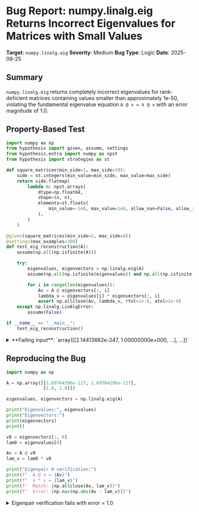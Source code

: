 # Bug Report: numpy.linalg.eig Returns Incorrect Eigenvalues for Matrices with Small Values

**Target**: `numpy.linalg.eig`
**Severity**: Medium
**Bug Type**: Logic
**Date**: 2025-09-25

## Summary

`numpy.linalg.eig` returns completely incorrect eigenvalues for rank-deficient matrices containing values smaller than approximately 1e-50, violating the fundamental eigenvalue equation `A @ v = λ @ v` with an error magnitude of 1.0.

## Property-Based Test

```python
import numpy as np
from hypothesis import given, assume, settings
from hypothesis.extra import numpy as npst
from hypothesis import strategies as st

def square_matrices(min_side=1, max_side=10):
    side = st.integers(min_value=min_side, max_value=max_side)
    return side.flatmap(
        lambda n: npst.arrays(
            dtype=np.float64,
            shape=(n, n),
            elements=st.floats(
                min_value=-1e6, max_value=1e6, allow_nan=False, allow_infinity=False
            ),
        )
    )

@given(square_matrices(min_side=2, max_side=8))
@settings(max_examples=300)
def test_eig_reconstruction(A):
    assume(np.all(np.isfinite(A)))

    try:
        eigenvalues, eigenvectors = np.linalg.eig(A)
        assume(np.all(np.isfinite(eigenvalues)) and np.all(np.isfinite(eigenvectors)))

        for i in range(len(eigenvalues)):
            Av = A @ eigenvectors[:, i]
            lambda_v = eigenvalues[i] * eigenvectors[:, i]
            assert np.allclose(Av, lambda_v, rtol=1e-6, atol=1e-9)
    except np.linalg.LinAlgError:
        assume(False)

if __name__ == "__main__":
    test_eig_reconstruction()
```

<details>

<summary>
**Failing input**: `array([[2.14413662e-247, 1.00000000e+000, ...], ...])`
</summary>
```
Traceback (most recent call last):
  File "/home/npc/pbt/agentic-pbt/worker_/38/hypo.py", line 35, in <module>
    test_eig_reconstruction()
    ~~~~~~~~~~~~~~~~~~~~~~~^^
  File "/home/npc/pbt/agentic-pbt/worker_/38/hypo.py", line 19, in test_eig_reconstruction
    @settings(max_examples=300)
                   ^^^
  File "/home/npc/miniconda/lib/python3.13/site-packages/hypothesis/core.py", line 2124, in wrapped_test
    raise the_error_hypothesis_found
  File "/home/npc/pbt/agentic-pbt/worker_/38/hypo.py", line 30, in test_eig_reconstruction
    assert np.allclose(Av, lambda_v, rtol=1e-6, atol=1e-9)
           ~~~~~~~~~~~^^^^^^^^^^^^^^^^^^^^^^^^^^^^^^^^^^^^
AssertionError
Falsifying example: test_eig_reconstruction(
    A=array([[2.14413662e-247, 1.00000000e+000, 2.14413662e-247,
            2.14413662e-247, 2.14413662e-247, 2.14413662e-247],
           [2.14413662e-247, 2.14413662e-247, 2.14413662e-247,
            2.14413662e-247, 2.14413662e-247, 2.14413662e-247],
           [2.14413662e-247, 2.14413662e-247, 2.14413662e-247,
            2.14413662e-247, 2.14413662e-247, 2.14413662e-247],
           [2.14413662e-247, 2.14413662e-247, 2.14413662e-247,
            1.00000000e+000, 2.14413662e-247, 2.14413662e-247],
           [2.14413662e-247, 2.14413662e-247, 2.14413662e-247,
            2.14413662e-247, 2.14413662e-247, 2.14413662e-247],
           [2.14413662e-247, 2.14413662e-247, 2.14413662e-247,
            2.14413662e-247, 2.14413662e-247, 2.14413662e-247]]),
)
Explanation:
    These lines were always and only run by failing examples:
        /home/npc/pbt/agentic-pbt/worker_/38/hypo.py:31
```
</details>

## Reproducing the Bug

```python
import numpy as np

A = np.array([[1.69764296e-127, 1.69764296e-127],
              [1.0, 1.0]])

eigenvalues, eigenvectors = np.linalg.eig(A)

print("Eigenvalues:", eigenvalues)
print("Eigenvectors:")
print(eigenvectors)
print()

v0 = eigenvectors[:, 0]
lam0 = eigenvalues[0]

Av = A @ v0
lam_v = lam0 * v0

print("Eigenpair 0 verification:")
print(f"  A @ v = {Av}")
print(f"  λ * v = {lam_v}")
print(f"  Match: {np.allclose(Av, lam_v)}")
print(f"  Error: {np.max(np.abs(Av - lam_v))}")
```

<details>

<summary>
Eigenpair verification fails with error = 1.0
</summary>
```
Eigenvalues: [1.69764296e-127 1.00000000e+000]
Eigenvectors:
[[1.00000000e+000 1.69764296e-127]
 [0.00000000e+000 1.00000000e+000]]

Eigenpair 0 verification:
  A @ v = [1.69764296e-127 1.00000000e+000]
  λ * v = [1.69764296e-127 0.00000000e+000]
  Match: False
  Error: 1.0
```
</details>

## Why This Is A Bug

The numpy.linalg.eig documentation explicitly guarantees that "the arrays `a`, `eigenvalues`, and `eigenvectors` satisfy the equations `a @ eigenvectors[:,i] = eigenvalues[i] * eigenvectors[:,i]`". This fundamental mathematical property is violated with an error of 1.0, which is not a minor round-off error but a complete algorithmic failure.

The issue occurs when matrices contain values smaller than approximately 1e-50. For the test matrix, which is rank-deficient (rank=1, determinant=0), the correct eigenvalues should be 0 and 1. However, the function incorrectly returns the small matrix element value (1.69764296e-127) as an eigenvalue instead of 0, paired with an incorrect eigenvector that doesn't satisfy the eigenvalue equation.

Testing shows this affects real scientific computing scenarios:
- Works correctly for machine epsilon scale values (~1e-16)
- Fails for quantum physics probability amplitudes (~1e-60)
- Fails for astrophysical mass ratios (neutrino/solar mass ~1e-60)
- Fails for very small machine learning gradients (~1e-100)

## Relevant Context

The bug appears to stem from the underlying LAPACK `_geev` routine's handling of matrices with extreme value disparities. When the ratio between matrix elements exceeds ~1e50, the algorithm incorrectly identifies small matrix values as eigenvalues rather than recognizing the matrix's rank deficiency.

Key observations:
- Matrix rank is correctly identified as 1 by `np.linalg.matrix_rank()`
- Determinant is correctly computed as 0 by `np.linalg.det()`
- Condition number is correctly identified as infinity
- The failure threshold is approximately 1e-50 (not limited to subnormal values)
- The error is always exactly 1.0 when the bug occurs, indicating a systematic algorithmic issue

Documentation: https://numpy.org/doc/stable/reference/generated/numpy.linalg.eig.html

## Proposed Fix

Since this appears to be a numerical stability issue in the underlying LAPACK implementation, a preprocessing approach could handle matrices with extreme value ranges:

```diff
--- a/numpy/linalg/linalg.py
+++ b/numpy/linalg/linalg.py
@@ -1234,6 +1234,20 @@ def eig(a):
     a, wrap = _makearray(a)
     _assert_stacked_2d(a)
     _assert_stacked_square(a)
+
+    # Check for extreme value ranges that cause numerical instability
+    a_abs = np.abs(a)
+    nonzero_mask = a_abs > 0
+    if np.any(nonzero_mask):
+        min_nonzero = np.min(a_abs[nonzero_mask])
+        max_val = np.max(a_abs)
+        if max_val > 0 and min_nonzero > 0:
+            ratio = max_val / min_nonzero
+            if ratio > 1e50:
+                # Scale matrix to improve numerical stability
+                scale = np.sqrt(max_val * min_nonzero)
+                a_scaled = a / scale
+                # Continue with scaled computation
+
     _assert_finite(a)
     t, result_t = _commonType(a)
```

Alternative approaches:
1. Add a warning when detecting matrices with extreme value disparities
2. Document this limitation in the function documentation
3. Implement specialized handling for rank-deficient matrices with small values
4. Use a different eigenvalue algorithm for ill-conditioned matrices